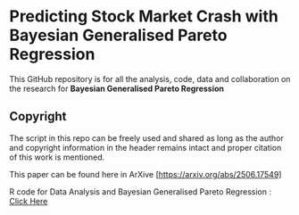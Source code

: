 # Predicting Stock Market Crash with Bayesian Generalised Pareto Regression

This GitHub repository is for all the analysis, code, data and collaboration on the research for **Bayesian Generalised Pareto Regression**

## Copyright

The script in this repo can be freely used and shared as long as the author and copyright information in the header remains intact and proper citation of this work is mentioned.

This paper can be found here in ArXive [https://arxiv.org/abs/2506.17549]

R code for Data Analysis and Bayesian Generalised Pareto Regression : [Click Here](https://htmlpreview.github.io/?https://raw.githubusercontent.com/sourish-cmi/quant/refs/heads/main/Predicting_Stock_Market_Crash/Predicting_Stock_Market_Crash.html)

